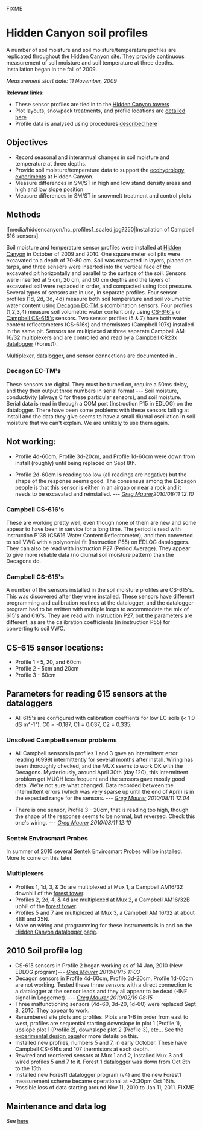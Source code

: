 FIXME

# Hidden Canyon soil profiles

A number of soil moisture and soil moisture/temperature profiles are
replicated throughout the [Hidden Canyon site](hiddencanyon/hc_sitedescription.md). They provide continuous measurement of soil moisture and soil temperature at three depths. Installation began in the fall of 2009.

*Measurement start date: 11 November, 2009*

 **Relevant links:**

* These sensor profiles are tied in to the [Hidden Canyon towers](hiddencanyon/hc_mettowers.md)
* Plot layouts, snowpack treatments, and profile locations are [detailed here](hiddencanyon/hc_overview.md)
* Profile data is analysed using procedures [described here](procedures/proc_sensordata_tips.md)

## Objectives

- Record seasonal and interannual changes in soil moisture and temperature at three depths.
- Provide soil moisture/temperature data to support the [ecohydrology experiments](hiddencanyon/hc_overview.md) at Hidden Canyon.
- Measure differences in SM/ST in high and low stand density areas and high and low slope position
- Measure differences in SM/ST in snowmelt treatment and control plots

## Methods

![media/hiddencanyon/hc_profiles1_scaled.jpg?250|Installation of Campbell
616 sensors]

 Soil moisture and temperature sensor profiles were installed at [Hidden Canyon](hiddencanyon/hc_sitedescription.md) in
October of 2009 and 2010. One square meter soil pits were excavated to a
depth of 70-80 cm. Soil was excavated in layers, placed on tarps, and
three sensors were inserted into the vertical face of the excavated pit
horizontally and parallel to the surface of the soil. Sensors were
inserted at 5 cm, 20 cm, and 60 cm depths and the layers of excavated
soil were replaced in order, and compacted using foot pressure. Several
types of sensors are in use, in separate profiles. Four sensor profiles
(1d, 2d, 3d, 4d) measure both soil temperature and soil volumetric water
content using [Decagon EC-TM's](hiddencanyon/hc_soilprofiles.md)
(combination sensors. Four profiles (1,2,3,4) measure soil volumetric
water content only using [CS-616's]([hiddencanyon/soilprofiles.md) or
[Campbell CS-615's](hiddencanyon/soilprofiles.md)
sensors. Two sensor profiles (5 & 7) have both water content
reflectometers (CS-616s) and thermistors (Campbell 107s) installed in
the same pit. Sensors are multiplexed at three separate Campbell
AM-16/32 multiplexers and are controlled and read by a [Campbell CR23x
datalogger](hiddencanyon/hc_dataloggers.md) (Forest1).

Multiplexer, datalogger, and sensor connections are documented in .

### Decagon EC-TM's

These sensors are digital. They must be turned on, require a 50ms delay,
and they then output three numbers in serial format --- Soil moisture,
conductivity (always 0 for these particular sensors), and soil moisture.
Serial data is read in through a COM port (Instruction P15 in EDLOG) on
the datalogger. There have been some problems with these sensors failing
at install and the data they give seems to have a small diurnal
oscillation in soil moisture that we can't explain. We are unlikely to
use them again.

Not working:
------------

* Profile 4d-60cm, Profile 3d-20cm, and Profile 1d-60cm were down from install (roughly) until being replaced on Sept 8th.

* Profile 2d-60cm is reading too low (all readings are negative) but the shape of the response seems good. The consensus among the Decagon people is that this sensor is either in an airgap or near a rock and it needs to be excavated and reinstalled. --- *[Greg Maurer](primaryproductivity@gmail.com)2010/08/11 12:10*


### Campbell CS-616's

These are working pretty well, even though none of them are new and some
appear to have been in service for a long time. The period is read with
instruction P138 (CS616 Water Content Reflectometer), and then converted
to soil VWC with a polynomial fit (Instruction P55) on EDLOG
dataloggers. They can also be read with instruction P27 (Period
Average). They appear to give more reliable data (no diurnal soil
moisture pattern) than the Decagons do.

### Campbell CS-615's

A number of the sensors installed in the soil moisture profiles are
CS-615's. This was discovered after they were installed. These sensors
have different programming and calibration routines at the datalogger,
and the datalogger program had to be written with multiple loops to
accommodate the mix of 615's and 616's. They are read with Instruction
P27, but the parameters are different, as are the calibration
coefficients (in instruction P55) for converting to soil VWC.

CS-615 sensor locations:
------------------------

* Profile 1 - 5, 20, and 60cm
* Profile 2 - 5cm and 20cm
* Profile 3 - 60cm

Parameters for reading 615 sensors at the dataloggers
-----------------------------------------------------

* All 615's are configured with calibration coeffients for low EC soils (< 1.0 dS m^-1^). C0 = -0.187, C1 = 0.037, C2 = 0.335.

### Unsolved Campbell sensor problems

* All Campbell sensors in profiles 1 and 3 gave an intermittent error reading (6999) intermittently for several months after install. Wiring has been thoroughly checked, and the MUX seems to work OK with the Decagons. Mysteriously, around April 30th (day 120), this intermittent problem got MUCH less frequent and the sensors gave mostly good data. We're not sure what changed. Data recorded between the intermittent errors (which was very sparse up until the end of April) is in the expected range for the sensors.  --- *[Greg Maurer](primaryproductivity@gmail.com) 2010/08/11 12:04*

* There is one sensor, Profile 3 - 20cm, that is reading too high, though the shape of the response seems to be normal, but reversed. Check this one's wiring. --- *[Greg Maurer](primaryproductivity@gmail.com) 2010/08/11 12:10*

### Sentek Envirosmart Probes

In summer of 2010 several Sentek Envirosmart Probes will be installed.
More to come on this later.

### Multiplexers

* Profiles 1, 1d, 3, & 3d are multiplexed at Mux 1, a Campbell AM16/32 downhill of the [forest tower](hiddencanyon/hc_mettowers.md).
* Profiles 2, 2d, 4, & 4d are multiplexed at Mux 2, a Campbell AM16/32B uphill of the [forest tower](hiddencanyon/hc_mettowers.md).
* Profiles 5 and 7 are multiplexed at Mux 3, a Campbell AM 16/32 at about 48E and 25N.
* More on wiring and programming for these instruments is in and on the [Hidden Canyon datalogger page](hiddencanyon/hc_dataloggers.md).

## 2010 Soil profile log

* CS-615 sensors in Profile 2 began working as of 14 Jan, 2010 (New EDLOG program)--- *[Greg Maurer](primaryproductivity@gmail.com) 2010/01/15 11:03*
* Decagon sensors in Profile 4d-60cm, Profile 3d-20cm, Profile 1d-60cm are not working. Tested these three sensors with a direct connection to a datalogger at the sensor leads and they all appear to be dead (-INF signal in Loggernet). --- *[Greg Maurer](primaryproductivity@gmail.com) 2010/02/19 08:15*
* Three malfunctioning sensors (4d-60, 3d-20, 1d-60) were replaced Sept 8, 2010. They appear to work.
* Renumbered site plots and profiles. Plots are 1-6 in order from east to west, profiles are sequential starting downslope in plot 1 (Profile 1), upslope plot 1 (Profile 2), downslope plot 2 (Profile 3), etc... See the [experimental design page](hiddencanyon/hc_overview.md)for more details on this.
* Installed new profiles, numbers 5 and 7, in early October. These have Campbell CS-616s and 107 thermistors at each depth.
* Rewired and reordered sensors at Mux 1 and 2, installed Mux 3 and wired profiles 5 and 7 to it. Forest 1 datalogger was down from Oct 8th to the 15th. 
* Installed new Forest1 datalogger program (v4) and the new Forest1 measurement scheme became operational at ~2:30pm Oct 16th.
* Possible loss of data starting around Nov 11, 2010 to Jan 11, 2011. FIXME

## Maintenance and data log

See [here](hiddencanyon/soilprofilelog_1.md)
